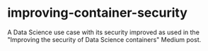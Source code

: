 # improving-container-security
A Data Science use case with its security improved as used in the "Improving the security of Data Science containers" Medium post.
